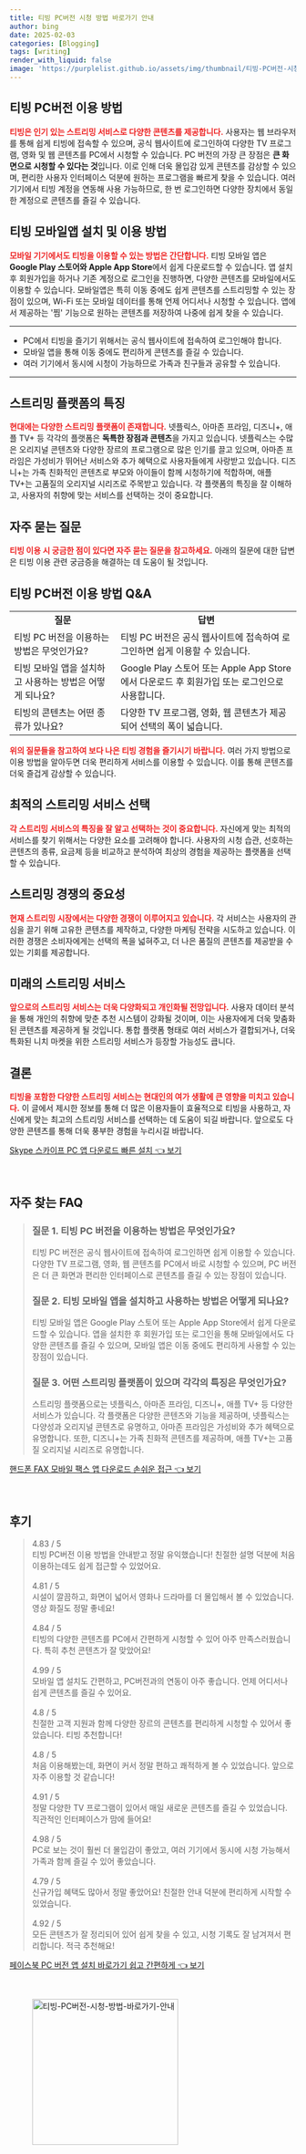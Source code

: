 ```yaml
---
title: 티빙 PC버전 시청 방법 바로가기 안내
author: bing
date: 2025-02-03
categories: [Blogging]
tags: [writing]
render_with_liquid: false
image: 'https://purplelist.github.io/assets/img/thumbnail/티빙-PC버전-시청-방법-바로가기-안내.webp'
---
```



<h2 id='티빙_PC버전_이용방법'>티빙 PC버전 이용 방법</h2>

<p><b><span style="color: #ee2323;">티빙은 인기 있는 스트리밍 서비스로 다양한 콘텐츠를 제공합니다.</span></b> 사용자는 웹 브라우저를 통해 쉽게 티빙에 접속할 수 있으며, 공식 웹사이트에 로그인하여 다양한 TV 프로그램, 영화 및 웹 콘텐츠를 PC에서 시청할 수 있습니다. PC 버전의 가장 큰 장점은 <b>큰 화면으로 시청할 수 있다는 것</b>입니다. 이로 인해 더욱 몰입감 있게 콘텐츠를 감상할 수 있으며, 편리한 사용자 인터페이스 덕분에 원하는 프로그램을 빠르게 찾을 수 있습니다. 여러 기기에서 티빙 계정을 연동해 사용 가능하므로, 한 번 로그인하면 다양한 장치에서 동일한 계정으로 콘텐츠를 즐길 수 있습니다.</p>

<h2 id='티빙_모바일앱_설치및이용방법'>티빙 모바일앱 설치 및 이용 방법</h2>

<p><b><span style="color: #ee2323;">모바일 기기에서도 티빙을 이용할 수 있는 방법은 간단합니다.</span></b> 티빙 모바일 앱은 <b>Google Play 스토어와 Apple App Store</b>에서 쉽게 다운로드할 수 있습니다. 앱 설치 후 회원가입을 하거나 기존 계정으로 로그인을 진행하면, 다양한 콘텐츠를 모바일에서도 이용할 수 있습니다. 모바일앱은 특히 이동 중에도 쉽게 콘텐츠를 스트리밍할 수 있는 장점이 있으며, Wi-Fi 또는 모바일 데이터를 통해 언제 어디서나 시청할 수 있습니다. 앱에서 제공하는 '찜' 기능으로 원하는 콘텐츠를 저장하여 나중에 쉽게 찾을 수 있습니다.</p>

<hr />

<ul>
    <li>PC에서 티빙을 즐기기 위해서는 공식 웹사이트에 접속하여 로그인해야 합니다.</li>
    <li>모바일 앱을 통해 이동 중에도 편리하게 콘텐츠를 즐길 수 있습니다.</li>
    <li>여러 기기에서 동시에 시청이 가능하므로 가족과 친구들과 공유할 수 있습니다.</li>
</ul>

<hr />

<h2 id='스트리밍_플랫폼의_특징'>스트리밍 플랫폼의 특징</h2>

<p><b><span style="color: #ee2323;">현대에는 다양한 스트리밍 플랫폼이 존재합니다.</span></b> 넷플릭스, 아마존 프라임, 디즈니+, 애플 TV+ 등 각각의 플랫폼은 <b>독특한 장점과 콘텐츠</b>을 가지고 있습니다. 넷플릭스는 수많은 오리지널 콘텐츠와 다양한 장르의 프로그램으로 많은 인기를 끌고 있으며, 아마존 프라임은 가성비가 뛰어난 서비스와 추가 혜택으로 사용자들에게 사랑받고 있습니다. 디즈니+는 가족 친화적인 콘텐츠로 부모와 아이들이 함께 시청하기에 적합하며, 애플 TV+는 고품질의 오리지널 시리즈로 주목받고 있습니다. 각 플랫폼의 특징을 잘 이해하고, 사용자의 취향에 맞는 서비스를 선택하는 것이 중요합니다.</p>

<h2 id='자주_묻는_질문'>자주 묻는 질문</h2>

<p><b><span style="color: #ee2323;">티빙 이용 시 궁금한 점이 있다면 자주 묻는 질문을 참고하세요.</span></b> 아래의 질문에 대한 답변은 티빙 이용 관련 궁금증을 해결하는 데 도움이 될 것입니다.</p>

<h2 id='티빙_PC버전_이용방법_QA'>티빙 PC버전 이용 방법 Q&A</h2>

<table>
    <tr>
        <td style="text-align: center; height: 17px;"><b>질문</b></td>
        <td style="text-align: center; height: 17px;"><b>답변</b></td>
    </tr>
    <tr>
        <td>티빙 PC 버전을 이용하는 방법은 무엇인가요?</td>
        <td>티빙 PC 버전은 공식 웹사이트에 접속하여 로그인하면 쉽게 이용할 수 있습니다.</td>
    </tr>
    <tr>
        <td>티빙 모바일 앱을 설치하고 사용하는 방법은 어떻게 되나요?</td>
        <td>Google Play 스토어 또는 Apple App Store에서 다운로드 후 회원가입 또는 로그인으로 사용합니다.</td>
    </tr>
    <tr>
        <td>티빙의 콘텐츠는 어떤 종류가 있나요?</td>
        <td>다양한 TV 프로그램, 영화, 웹 콘텐츠가 제공되어 선택의 폭이 넓습니다.</td>
    </tr>
</table>

<p><b><span style="color: #ee2323;">위의 질문들을 참고하여 보다 나은 티빙 경험을 즐기시기 바랍니다.</span></b> 여러 가지 방법으로 이용 방법을 알아두면 더욱 편리하게 서비스를 이용할 수 있습니다. 이를 통해 콘텐츠를 더욱 즐겁게 감상할 수 있습니다.</p>

<h2 id='스트리밍_서비스_선택'>최적의 스트리밍 서비스 선택</h2>

<p><b><span style="color: #ee2323;">각 스트리밍 서비스의 특징을 잘 알고 선택하는 것이 중요합니다.</span></b> 자신에게 맞는 최적의 서비스를 찾기 위해서는 다양한 요소를 고려해야 합니다. 사용자의 시청 습관, 선호하는 콘텐츠의 종류, 요금제 등을 비교하고 분석하여 최상의 경험을 제공하는 플랫폼을 선택할 수 있습니다.</p>

<h2 id='스트리밍_경쟁의_중요성'>스트리밍 경쟁의 중요성</h2>

<p><b><span style="color: #ee2323;">현재 스트리밍 시장에서는 다양한 경쟁이 이루어지고 있습니다.</span></b> 각 서비스는 사용자의 관심을 끌기 위해 고유한 콘텐츠를 제작하고, 다양한 마케팅 전략을 시도하고 있습니다. 이러한 경쟁은 소비자에게는 선택의 폭을 넓혀주고, 더 나은 품질의 콘텐츠를 제공받을 수 있는 기회를 제공합니다.</p>

<h2 id='미래의_스트리밍_서비스'>미래의 스트리밍 서비스</h2>

<p><b><span style="color: #ee2323;">앞으로의 스트리밍 서비스는 더욱 다양화되고 개인화될 전망입니다.</span></b> 사용자 데이터 분석을 통해 개인의 취향에 맞춘 추천 시스템이 강화될 것이며, 이는 사용자에게 더욱 맞춤화된 콘텐츠를 제공하게 될 것입니다. 통합 플랫폼 형태로 여러 서비스가 결합되거나, 더욱 특화된 니치 마켓을 위한 스트리밍 서비스가 등장할 가능성도 큽니다.</p>

<h2 id='결론'>결론</h2>

<p><b><span style="color: #ee2323;">티빙을 포함한 다양한 스트리밍 서비스는 현대인의 여가 생활에 큰 영향을 미치고 있습니다.</span></b> 이 글에서 제시한 정보를 통해 더 많은 이용자들이 효율적으로 티빙을 사용하고, 자신에게 맞는 최고의 스트리밍 서비스를 선택하는 데 도움이 되길 바랍니다. 앞으로도 다양한 콘텐츠를 통해 더욱 풍부한 경험을 누리시길 바랍니다.</p>


<p><a class="click-button" title="Skype 스카이프 PC 앱 다운로드 빠른 설치" href="https://purplelist.github.io/posts/Skype-%EC%8A%A4%EC%B9%B4%EC%9D%B4%ED%94%84-PC-%EC%95%B1-%EB%8B%A4%EC%9A%B4%EB%A1%9C%EB%93%9C-%EB%B9%A0%EB%A5%B8-%EC%84%A4%EC%B9%98/" rel="dofollow">Skype 스카이프 PC 앱 다운로드 빠른 설치 👈 보기</a></p><br>
<h2 id='자주_찾는_FAQ'>자주 찾는 FAQ</h2>
<div itemscope="" itemtype="https://schema.org/FAQPage"> 
<blockquote> 
<div itemscope="" itemprop="mainEntity" itemtype="https://schema.org/Question"> 
<h3 itemprop="name">질문 1. 티빙 PC 버전을 이용하는 방법은 무엇인가요?</h3> 
<div itemscope="" itemprop="acceptedAnswer" itemtype="https://schema.org/Answer"> 
<span itemprop="text"> 
<p>티빙 PC 버전은 공식 웹사이트에 접속하여 로그인하면 쉽게 이용할 수 있습니다. 다양한 TV 프로그램, 영화, 웹 콘텐츠를 PC에서 바로 시청할 수 있으며, PC 버전은 더 큰 화면과 편리한 인터페이스로 콘텐츠를 즐길 수 있는 장점이 있습니다.</p> 
</span> 
</div> 
</div> 

<div itemscope="" itemprop="mainEntity" itemtype="https://schema.org/Question"> 
<h3 itemprop="name">질문 2. 티빙 모바일 앱을 설치하고 사용하는 방법은 어떻게 되나요?</h3> 
<div itemscope="" itemprop="acceptedAnswer" itemtype="https://schema.org/Answer"> 
<span itemprop="text"> 
<p>티빙 모바일 앱은 Google Play 스토어 또는 Apple App Store에서 쉽게 다운로드할 수 있습니다. 앱을 설치한 후 회원가입 또는 로그인을 통해 모바일에서도 다양한 콘텐츠를 즐길 수 있으며, 모바일 앱은 이동 중에도 편리하게 사용할 수 있는 장점이 있습니다.</p> 
</span> 
</div> 
</div> 

<div itemscope="" itemprop="mainEntity" itemtype="https://schema.org/Question"> 
<h3 itemprop="name">질문 3. 어떤 스트리밍 플랫폼이 있으며 각각의 특징은 무엇인가요?</h3> 
<div itemscope="" itemprop="acceptedAnswer" itemtype="https://schema.org/Answer"> 
<span itemprop="text"> 
<p>스트리밍 플랫폼으로는 넷플릭스, 아마존 프라임, 디즈니+, 애플 TV+ 등 다양한 서비스가 있습니다. 각 플랫폼은 다양한 콘텐츠와 기능을 제공하며, 넷플릭스는 다양성과 오리지널 콘텐츠로 유명하고, 아마존 프라임은 가성비와 추가 혜택으로 유명합니다. 또한, 디즈니+는 가족 친화적 콘텐츠를 제공하며, 애플 TV+는 고품질 오리지널 시리즈로 유명합니다.</p> 
</span> 
</div> 
</div> 
</blockquote> 
</div>
<p><a class="click-button" title="핸드폰 FAX 모바일 팩스 앱 다운로드 손쉬운 접근" href="https://purplelist.github.io/posts/%ED%95%B8%EB%93%9C%ED%8F%B0-FAX-%EB%AA%A8%EB%B0%94%EC%9D%BC-%ED%8C%A9%EC%8A%A4-%EC%95%B1-%EB%8B%A4%EC%9A%B4%EB%A1%9C%EB%93%9C-%EC%86%90%EC%89%AC%EC%9A%B4-%EC%A0%91%EA%B7%BC/" rel="dofollow">핸드폰 FAX 모바일 팩스 앱 다운로드 손쉬운 접근 👈 보기</a></p><br>
<h2 id='후기'>후기</h2>
<div itemscope itemtype="https://schema.org/Product">
  <blockquote>
  <div itemprop="review" itemscope itemtype="https://schema.org/Review">
      <div itemprop="reviewRating" itemscope itemtype="https://schema.org/Rating"> <span itemprop="ratingValue">4.83</span> / <span itemprop="bestRating">5</span> </div>
      <span itemprop="reviewBody">티빙 PC버전 이용 방법을 안내받고 정말 유익했습니다! 친절한 설명 덕분에 처음 이용하는데도 쉽게 접근할 수 있었어요.</span>
  </div>
  <br>
  <div itemprop="review" itemscope itemtype="https://schema.org/Review">
      <div itemprop="reviewRating" itemscope itemtype="https://schema.org/Rating"> <span itemprop="ratingValue">4.81</span> / <span itemprop="bestRating">5</span> </div>
      <span itemprop="reviewBody">시설이 깔끔하고, 화면이 넓어서 영화나 드라마를 더 몰입해서 볼 수 있었습니다. 영상 화질도 정말 좋네요!</span>
  </div>
  <br>
  <div itemprop="review" itemscope itemtype="https://schema.org/Review">
      <div itemprop="reviewRating" itemscope itemtype="https://schema.org/Rating"> <span itemprop="ratingValue">4.84</span> / <span itemprop="bestRating">5</span> </div>
      <span itemprop="reviewBody">티빙의 다양한 콘텐츠를 PC에서 간편하게 시청할 수 있어 아주 만족스러웠습니다. 특히 추천 콘텐츠가 잘 맞았어요!</span>
  </div>
  <br>
  <div itemprop="review" itemscope itemtype="https://schema.org/Review">
      <div itemprop="reviewRating" itemscope itemtype="https://schema.org/Rating"> <span itemprop="ratingValue">4.99</span> / <span itemprop="bestRating">5</span> </div>
      <span itemprop="reviewBody">모바일 앱 설치도 간편하고, PC버전과의 연동이 아주 좋습니다. 언제 어디서나 쉽게 콘텐츠를 즐길 수 있어요.</span>
  </div>
  <br>
  <div itemprop="review" itemscope itemtype="https://schema.org/Review">
      <div itemprop="reviewRating" itemscope itemtype="https://schema.org/Rating"> <span itemprop="ratingValue">4.8</span> / <span itemprop="bestRating">5</span> </div>
      <span itemprop="reviewBody">친절한 고객 지원과 함께 다양한 장르의 콘텐츠를 편리하게 시청할 수 있어서 좋았습니다. 티빙 추천합니다!</span>
  </div>
  <br>
  <div itemprop="review" itemscope itemtype="https://schema.org/Review">
      <div itemprop="reviewRating" itemscope itemtype="https://schema.org/Rating"> <span itemprop="ratingValue">4.8</span> / <span itemprop="bestRating">5</span> </div>
      <span itemprop="reviewBody">처음 이용해봤는데, 화면이 커서 정말 편하고 쾌적하게 볼 수 있었습니다. 앞으로 자주 이용할 것 같습니다!</span>
  </div>
  <br>
  <div itemprop="review" itemscope itemtype="https://schema.org/Review">
      <div itemprop="reviewRating" itemscope itemtype="https://schema.org/Rating"> <span itemprop="ratingValue">4.91</span> / <span itemprop="bestRating">5</span> </div>
      <span itemprop="reviewBody">정말 다양한 TV 프로그램이 있어서 매일 새로운 콘텐츠를 즐길 수 있었습니다. 직관적인 인터페이스가 맘에 들어요!</span>
  </div>
  <br>
  <div itemprop="review" itemscope itemtype="https://schema.org/Review">
      <div itemprop="reviewRating" itemscope itemtype="https://schema.org/Rating"> <span itemprop="ratingValue">4.98</span> / <span itemprop="bestRating">5</span> </div>
      <span itemprop="reviewBody">PC로 보는 것이 훨씬 더 몰입감이 좋았고, 여러 기기에서 동시에 시청 가능해서 가족과 함께 즐길 수 있어 좋았습니다.</span>
  </div>
  <br>
  <div itemprop="review" itemscope itemtype="https://schema.org/Review">
      <div itemprop="reviewRating" itemscope itemtype="https://schema.org/Rating"> <span itemprop="ratingValue">4.79</span> / <span itemprop="bestRating">5</span> </div>
      <span itemprop="reviewBody">신규가입 혜택도 많아서 정말 좋았어요! 친절한 안내 덕분에 편리하게 시작할 수 있었습니다.</span>
  </div>
  <br>
  <div itemprop="review" itemscope itemtype="https://schema.org/Review">
      <div itemprop="reviewRating" itemscope itemtype="https://schema.org/Rating"> <span itemprop="ratingValue">4.92</span> / <span itemprop="bestRating">5</span> </div>
      <span itemprop="reviewBody">모든 콘텐츠가 잘 정리되어 있어 쉽게 찾을 수 있고, 시청 기록도 잘 남겨져서 편리합니다. 적극 추천해요!</span>
  </div>
  </blockquote>
</div>
<p><a class="click-button" title="페이스북 PC 버전 앱 설치 바로가기 쉽고 간편하게" href="https://purplelist.github.io/posts/%ED%8E%98%EC%9D%B4%EC%8A%A4%EB%B6%81-PC-%EB%B2%84%EC%A0%84-%EC%95%B1-%EC%84%A4%EC%B9%98-%EB%B0%94%EB%A1%9C%EA%B0%80%EA%B8%B0-%EC%89%BD%EA%B3%A0-%EA%B0%84%ED%8E%B8%ED%95%98%EA%B2%8C/" rel="dofollow">페이스북 PC 버전 앱 설치 바로가기 쉽고 간편하게 👈 보기</a></p><br>
<figure class="image"><img src="https://purplelist.github.io/assets/img/thumbnail/티빙-PC버전-시청-방법-바로가기-안내.webp" alt="티빙-PC버전-시청-방법-바로가기-안내" width="256" height="256"></figure>